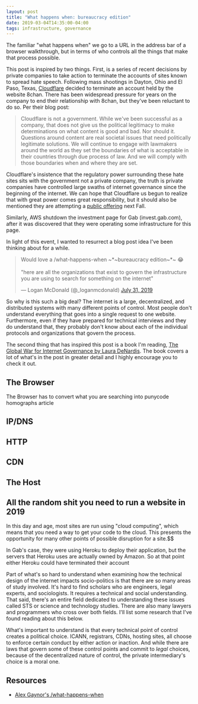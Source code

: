 ```yaml
---
layout: post
title: "What happens when: bureaucracy edition"
date: 2019-03-04T14:35:00-04:00
tags: infrastructure, governance
---
```

<!-- markdownlint-disable MD033 -->
<!-- markdownlint-disable MD026 -->
<!-- markdownlint-disable MD002 -->

The familiar "what happens when" we go to a URL in the address bar of a browser walkthrough, but in terms of who controls all the things that make that process possible.

This post is inspired by two things. First, is a series of recent decisions by private companies to take action to terminate the accounts of sites known to spread hate speech. Following mass shootings in Dayton, Ohio and El Paso, Texas, [Cloudflare][cloudflare] decided to terminate an account held by the website 8chan. There has been widespread pressure for years on the company to end their relationship with 8chan, but they've been reluctant to do so. Per their blog post:

> Cloudflare is not a government. While we've been successful as a company, that does not give us the political legitimacy to make determinations on what content is good and bad. Nor should it. Questions around content are real societal issues that need politically legitimate solutions. We will continue to engage with lawmakers around the world as they set the boundaries of what is acceptable in their countries through due process of law. And we will comply with those boundaries when and where they are set.

Cloudflare's insistence that the regulatory power surrounding these hate sites sits with the government not a private company, the truth is private companies have controlled large swaths of internet governance since the beginning of the internet. We can hope that Cloudflare us begun to realize that with great power comes great responsibility, but it should also be mentioned they are attempting a [public offering][ipo] next Fall.

Similarly, AWS shutdown the investment page for Gab (invest.gab.com), after it was discovered that they were operating some infrastructure for this page.

In light of this event, I wanted to resurrect a blog post idea I've been thinking about for a while.

<blockquote class="twitter-tweet" data-lang="en"><p lang="en" dir="ltr">Would love a /what-happens-when ~*~bureaucracy edition~*~ 😂<br><br>&quot;here are all the organizations that exist to govern the infrastructure you are using to search for something on the internet&quot;</p>&mdash; Logan McDonald (@_loganmcdonald) <a href="https://twitter.com/_loganmcdonald/status/1156663790546640896?ref_src=twsrc%5Etfw">July 31, 2019</a></blockquote>
<script async src="https://platform.twitter.com/widgets.js" charset="utf-8"></script>

So why is this such a big deal? The internet is a large, decentralized, and distributed systems with many different points of control. Most people don't understand everything that goes into a single request to one website. Furthermore, even if they have prepared for technical interviews and they do understand that, they probably don't know about each of the individual protocols and organizations that govern the process.

The second thing that has inspired this post is a book I'm reading, [The Global War for Internet Governance by Laura DeNardis][denardis]. The book covers a lot of what's in the post in greater detail and I highly encourage you to check it out.

## The Browser

The Browser has to convert what you are searching into punycode
homographs article

## IP/DNS

## HTTP

## CDN

## The Host

## All the random shit you need to run a website in 2019

In this day and age, most sites are run using "cloud computing", which means that you need a way to get your code to the cloud. This presents the opportunity for many other points of possible disruption for a site.$$

In Gab's case, they were using Heroku to deploy their application, but the servers that Heroku uses are actually owned by Amazon. So at that point either Heroku could have terminated their account

Part of what's so hard to understand when examining how the technical design of the internet impacts socio-politics is that there are so many areas of study involved. It's hard to find scholars who are engineers, legal experts, and sociologists. It requires a technical and social understanding. That said, there's an entire field dedicated to understanding these issues called STS or science and technology studies. There are also many lawyers and programmers who cross over both fields. I'll list some research that I've found reading about this below.

What's important to understand is that every technical point of control creates a political choice. ICANN, registrars, CDNs, hosting sites, all choose to enforce certain conduct by either action or inaction. And while there are laws that govern some of these control points and commit to _legal_ choices, because of the decentralized nature of control, the private intermediary's choice is a moral one.


## Resources

* [Alex Gaynor's /what-happens-when](whw)

[cloudflare]: https://blog.cloudflare.com/terminating-service-for-8chan/
[ipo]: https://news.crunchbase.com/news/cloudflare-said-to-pursue-september-ipo-we-say-heck-yes/
[denardis]: https://yalebooks.yale.edu/book/9780300181357/global-war-internet-governance
[whw]: https://github.com/alex/what-happens-when
